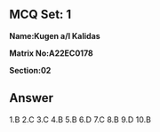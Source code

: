 ## MCQ Set: 1

**Name:Kugen a/l Kalidas**

**Matrix No:A22EC0178**

**Section:02**

## Answer
1.B
2.C
3.C
4.B
5.B
6.D
7.C
8.B
9.D
10.B

